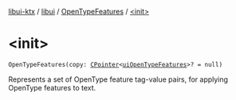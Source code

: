 [libui-ktx](../../index.md) / [libui](../index.md) / [OpenTypeFeatures](index.md) / [&lt;init&gt;](./-init-.md)

# &lt;init&gt;

`OpenTypeFeatures(copy: `[`CPointer`](../../kotlinx.cinterop/-c-pointer/index.md)`<`[`uiOpenTypeFeatures`](../ui-open-type-features.md)`>? = null)`

Represents a set of OpenType feature tag-value pairs, for applying OpenType features to text.

